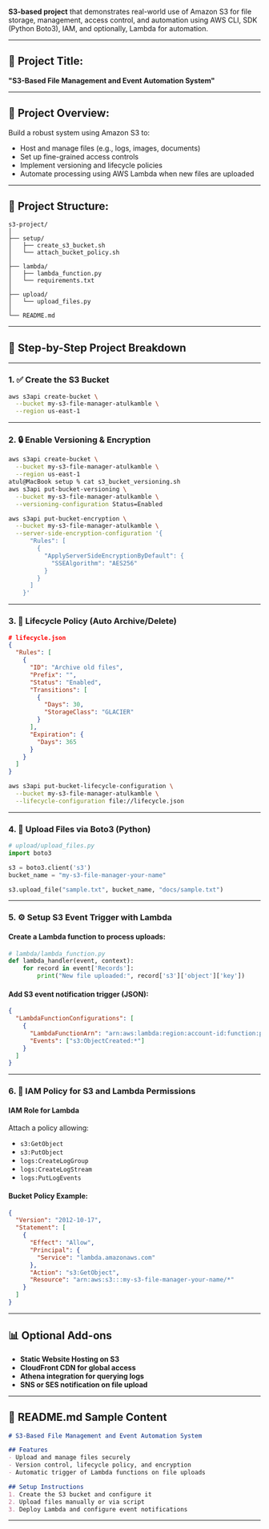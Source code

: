 **S3-based project** that demonstrates real-world use of Amazon S3 for file storage, management, access control, and automation using AWS CLI, SDK (Python Boto3), IAM, and optionally, Lambda for automation.

---

## 🔧 **Project Title:**

**"S3-Based File Management and Event Automation System"**

---

## 📌 **Project Overview:**

Build a robust system using Amazon S3 to:

* Host and manage files (e.g., logs, images, documents)
* Set up fine-grained access controls
* Implement versioning and lifecycle policies
* Automate processing using AWS Lambda when new files are uploaded

---

## 📁 **Project Structure:**

```
s3-project/
│
├── setup/
│   ├── create_s3_bucket.sh
│   └── attach_bucket_policy.sh
│
├── lambda/
│   ├── lambda_function.py
│   └── requirements.txt
│
├── upload/
│   └── upload_files.py
│
└── README.md
```

---

## 🚀 **Step-by-Step Project Breakdown**

---

### 1. ✅ **Create the S3 Bucket**

```bash
aws s3api create-bucket \
  --bucket my-s3-file-manager-atulkamble \
  --region us-east-1
```

---

### 2. 🔒 **Enable Versioning & Encryption**

```bash
aws s3api create-bucket \
  --bucket my-s3-file-manager-atulkamble \
  --region us-east-1
atul@MacBook setup % cat s3_bucket_versioning.sh 
aws s3api put-bucket-versioning \
  --bucket my-s3-file-manager-atulkamble \
  --versioning-configuration Status=Enabled

aws s3api put-bucket-encryption \
  --bucket my-s3-file-manager-atulkamble \
  --server-side-encryption-configuration '{
      "Rules": [
        {
          "ApplyServerSideEncryptionByDefault": {
            "SSEAlgorithm": "AES256"
          }
        }
      ]
    }'
```

---

### 3. 🧹 **Lifecycle Policy (Auto Archive/Delete)**

```json
# lifecycle.json
{
  "Rules": [
    {
      "ID": "Archive old files",
      "Prefix": "",
      "Status": "Enabled",
      "Transitions": [
        {
          "Days": 30,
          "StorageClass": "GLACIER"
        }
      ],
      "Expiration": {
        "Days": 365
      }
    }
  ]
}
```

```bash
aws s3api put-bucket-lifecycle-configuration \
  --bucket my-s3-file-manager-atulkamble \
  --lifecycle-configuration file://lifecycle.json
```

---

### 4. 🧪 **Upload Files via Boto3 (Python)**

```python
# upload/upload_files.py
import boto3

s3 = boto3.client('s3')
bucket_name = "my-s3-file-manager-your-name"

s3.upload_file("sample.txt", bucket_name, "docs/sample.txt")
```

---

### 5. ⚙️ **Setup S3 Event Trigger with Lambda**

#### Create a Lambda function to process uploads:

```python
# lambda/lambda_function.py
def lambda_handler(event, context):
    for record in event['Records']:
        print("New file uploaded:", record['s3']['object']['key'])
```

#### Add S3 event notification trigger (JSON):

```json
{
  "LambdaFunctionConfigurations": [
    {
      "LambdaFunctionArn": "arn:aws:lambda:region:account-id:function:processFileUpload",
      "Events": ["s3:ObjectCreated:*"]
    }
  ]
}
```

---

### 6. 👮 **IAM Policy for S3 and Lambda Permissions**

#### IAM Role for Lambda

Attach a policy allowing:

* `s3:GetObject`
* `s3:PutObject`
* `logs:CreateLogGroup`
* `logs:CreateLogStream`
* `logs:PutLogEvents`

#### Bucket Policy Example:

```json
{
  "Version": "2012-10-17",
  "Statement": [
    {
      "Effect": "Allow",
      "Principal": {
        "Service": "lambda.amazonaws.com"
      },
      "Action": "s3:GetObject",
      "Resource": "arn:aws:s3:::my-s3-file-manager-your-name/*"
    }
  ]
}
```

---

## 📊 **Optional Add-ons**

* **Static Website Hosting on S3**
* **CloudFront CDN for global access**
* **Athena integration for querying logs**
* **SNS or SES notification on file upload**

---

## 📘 **README.md Sample Content**

```md
# S3-Based File Management and Event Automation System

## Features
- Upload and manage files securely
- Version control, lifecycle policy, and encryption
- Automatic trigger of Lambda functions on file uploads

## Setup Instructions
1. Create the S3 bucket and configure it
2. Upload files manually or via script
3. Deploy Lambda and configure event notifications
```

---
